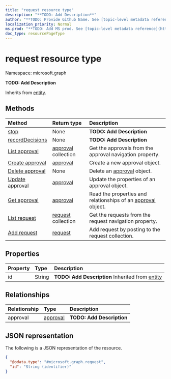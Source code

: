```yaml
---
title: "request resource type"
description: "**TODO: Add Description**"
author: "**TODO: Provide Github Name. See [topic-level metadata reference](https://msgo.azurewebsites.net/add/document/guidelines/metadata.html#topic-level-metadata)**"
localization_priority: Normal
ms.prod: "**TODO: Add MS prod. See [topic-level metadata reference](https://msgo.azurewebsites.net/add/document/guidelines/metadata.html#topic-level-metadata)**"
doc_type: resourcePageType
---
```


# request resource type


Namespace: microsoft.graph

**TODO: Add Description**


Inherits from [entity](../resources/entity.md).

## Methods
|Method|Return type|Description|
|:---|:---|:---|
|[stop](../api/request-stop.md)|None|**TODO: Add Description**|
|[recordDecisions](../api/request-recorddecisions.md)|None|**TODO: Add Description**|
|[List approval](../api/request-list-approval.md)|[approval](../resources/approval.md) collection|Get the approvals from the approval navigation property.|
|[Create approval](../api/request-post-approval.md)|[approval](../resources/approval.md)|Create a new approval object.|
|[Delete approval](../api/request-delete-approval.md)|None|Delete an [approval](../resources/approval.md) object.|
|[Update approval](../api/request-update-approval.md)|[approval](../resources/approval.md)|Update the properties of an approval object.|
|[Get approval](../api/approval-get.md)|[approval](../resources/approval.md)|Read the properties and relationships of an [approval](../resources/approval.md) object.|
|[List request](../api/approval-list-request.md)|[request](../resources/request.md) collection|Get the requests from the request navigation property.|
|[Add request](../api/approval-post-request.md)|[request](../resources/request.md)|Add request by posting to the request collection.|

## Properties
|Property|Type|Description|
|:---|:---|:---|
|id|String|**TODO: Add Description** Inherited from [entity](../resources/entity.md)|

## Relationships
|Relationship|Type|Description|
|:---|:---|:---|
|approval|[approval](../resources/approval.md)|**TODO: Add Description**|

## JSON representation
The following is a JSON representation of the resource.
<!-- {
  "blockType": "resource",
  "keyProperty": "id",
  "@odata.type": "microsoft.graph.request",
  "baseType": "microsoft.graph.entity",
  "openType": false
}
-->
``` json
{
  "@odata.type": "#microsoft.graph.request",
  "id": "String (identifier)"
}
```

